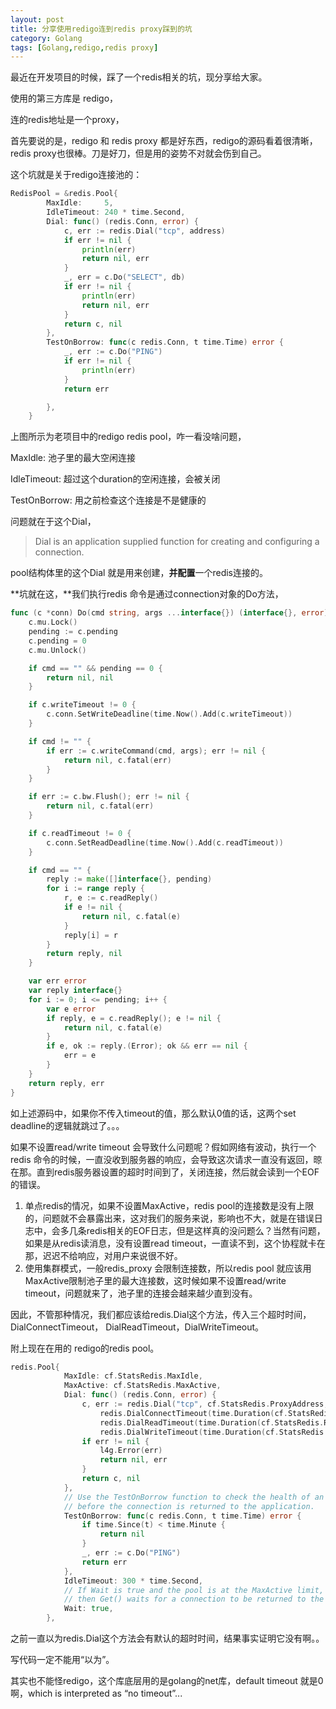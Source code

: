 ```yaml
---
layout: post
title: 分享使用redigo连到redis proxy踩到的坑
category: Golang
tags: [Golang,redigo,redis proxy]
---
```




最近在开发项目的时候，踩了一个redis相关的坑，现分享给大家。

使用的第三方库是 redigo，

连的redis地址是一个proxy，

首先要说的是，redigo 和 redis proxy 都是好东西，redigo的源码看着很清晰，redis proxy也很棒。刀是好刀，但是用的姿势不对就会伤到自己。

这个坑就是关于redigo连接池的：

```go
RedisPool = &redis.Pool{
		MaxIdle:     5,
		IdleTimeout: 240 * time.Second,
		Dial: func() (redis.Conn, error) {
			c, err := redis.Dial("tcp", address)
			if err != nil {
				println(err)
				return nil, err
			}
			_, err = c.Do("SELECT", db)
			if err != nil {
				println(err)
				return nil, err
			}
			return c, nil
		},
		TestOnBorrow: func(c redis.Conn, t time.Time) error {
			_, err := c.Do("PING")
			if err != nil {
				println(err)
			}
			return err

		},
	}
```



上图所示为老项目中的redigo redis pool，咋一看没啥问题，

MaxIdle: 池子里的最大空闲连接

IdleTimeout: 超过这个duration的空闲连接，会被关闭

TestOnBorrow: 用之前检查这个连接是不是健康的

问题就在于这个Dial，

> Dial is an application supplied function for creating and configuring a connection. 

pool结构体里的这个Dial 就是用来创建，**并配置**一个redis连接的。

**坑就在这，**我们执行redis 命令是通过connection对象的Do方法，

```go
func (c *conn) Do(cmd string, args ...interface{}) (interface{}, error) {
	c.mu.Lock()
	pending := c.pending
	c.pending = 0
	c.mu.Unlock()

	if cmd == "" && pending == 0 {
		return nil, nil
	}

	if c.writeTimeout != 0 {
		c.conn.SetWriteDeadline(time.Now().Add(c.writeTimeout))
	}

	if cmd != "" {
		if err := c.writeCommand(cmd, args); err != nil {
			return nil, c.fatal(err)
		}
	}

	if err := c.bw.Flush(); err != nil {
		return nil, c.fatal(err)
	}

	if c.readTimeout != 0 {
		c.conn.SetReadDeadline(time.Now().Add(c.readTimeout))
	}

	if cmd == "" {
		reply := make([]interface{}, pending)
		for i := range reply {
			r, e := c.readReply()
			if e != nil {
				return nil, c.fatal(e)
			}
			reply[i] = r
		}
		return reply, nil
	}

	var err error
	var reply interface{}
	for i := 0; i <= pending; i++ {
		var e error
		if reply, e = c.readReply(); e != nil {
			return nil, c.fatal(e)
		}
		if e, ok := reply.(Error); ok && err == nil {
			err = e
		}
	}
	return reply, err
}
```



如上述源码中，如果你不传入timeout的值，那么默认0值的话，这两个set deadline的逻辑就跳过了。。。

如果不设置read/write timeout 会导致什么问题呢？假如网络有波动，执行一个redis 命令的时候，一直没收到服务器的响应，会导致这次请求一直没有返回，晾在那。直到redis服务器设置的超时时间到了，关闭连接，然后就会读到一个EOF的错误。

1. 单点redis的情况，如果不设置MaxActive，redis pool的连接数是没有上限的，问题就不会暴露出来，这对我们的服务来说，影响也不大，就是在错误日志中，会多几条redis相关的EOF日志，但是这样真的没问题么？当然有问题，如果是从redis读消息，没有设置read timeout，一直读不到，这个协程就卡在那，迟迟不给响应，对用户来说很不好。
2. 使用集群模式，一般redis_proxy 会限制连接数，所以redis pool 就应该用MaxActive限制池子里的最大连接数，这时候如果不设置read/write timeout，问题就来了，池子里的连接会越来越少直到没有。

因此，不管那种情况，我们都应该给redis.Dial这个方法，传入三个超时时间，DialConnectTimeout， DialReadTimeout，DialWriteTimeout。

附上现在在用的 redigo的redis pool。

```go
redis.Pool{
			MaxIdle: cf.StatsRedis.MaxIdle,
			MaxActive: cf.StatsRedis.MaxActive,
			Dial: func() (redis.Conn, error) {
				c, err := redis.Dial("tcp", cf.StatsRedis.ProxyAddress,
					redis.DialConnectTimeout(time.Duration(cf.StatsRedis.ConnectTimeout) * time.Millisecond),
					redis.DialReadTimeout(time.Duration(cf.StatsRedis.ReadTimeout) * time.Millisecond),
					redis.DialWriteTimeout(time.Duration(cf.StatsRedis.WriteTimeout) * time.Millisecond))
				if err != nil {
					l4g.Error(err)
					return nil, err
				}
				return c, nil
			},
			// Use the TestOnBorrow function to check the health of an idle connection
			// before the connection is returned to the application.
			TestOnBorrow: func(c redis.Conn, t time.Time) error {
				if time.Since(t) < time.Minute {
					return nil
				}
				_, err := c.Do("PING")
				return err
			},
			IdleTimeout: 300 * time.Second,
			// If Wait is true and the pool is at the MaxActive limit,
			// then Get() waits for a connection to be returned to the pool before returning
			Wait: true,
		},
```

之前一直以为redis.Dial这个方法会有默认的超时时间，结果事实证明它没有啊。。

写代码一定不能用“以为”。

其实也不能怪redigo，这个库底层用的是golang的net库，default timeout 就是0啊，which is interpreted as “no timeout”...



